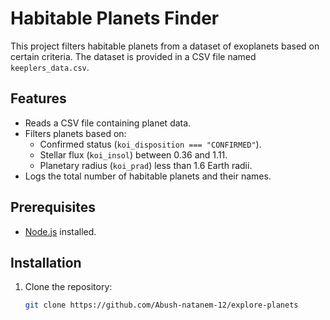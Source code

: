 # Habitable Planets Finder

This project filters habitable planets from a dataset of exoplanets based on certain criteria. The dataset is provided in a CSV file named `keeplers_data.csv`.

## Features

- Reads a CSV file containing planet data.
- Filters planets based on:
  - Confirmed status (`koi_disposition === "CONFIRMED"`).
  - Stellar flux (`koi_insol`) between 0.36 and 1.11.
  - Planetary radius (`koi_prad`) less than 1.6 Earth radii.
- Logs the total number of habitable planets and their names.

## Prerequisites

- [Node.js](https://nodejs.org/) installed.

## Installation

1. Clone the repository:
   ```bash
   git clone https://github.com/Abush-natanem-12/explore-planets
   ```

